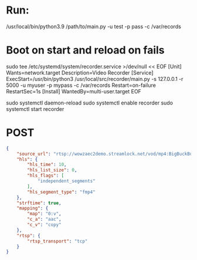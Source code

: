 # Run:
/usr/local/bin/python3.9 /path/to/main.py -u test -p pass -c /var/records

# Boot on start and reload on fails
sudo tee /etc/systemd/system/recorder.service >/dev/null << EOF
[Unit]
Wants=network.target
Description=Video Recorder
[Service]
ExecStart=/usr/bin/python3 /usr/local/src/recorder/main.py -s 127.0.0.1 -r 5000 -u myuser -p mypass -c /var/records
Restart=on-failure
RestartSec=1s
[Install]
WantedBy=multi-user.target
EOF

sudo systemctl daemon-reload
sudo systemctl enable recorder
sudo systemctl start recorder

# POST
```json
{
    "source_url": "rtsp://wowzaec2demo.streamlock.net/vod/mp4:BigBuckBunny_115k.mp4",
    "hls": {
        "hls_time": 10,
        "hls_list_size": 0,
        "hls_flags": [
            "independent_segments"
        ],
        "hls_segment_type": "fmp4"
    },
    "strftime": true,
    "mapping": {
        "map": "0:v",
        "c_a": "aac",
        "c_v": "copy"
    },
    "rtsp": {
        "rtsp_transport": "tcp"
    }
}
```